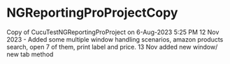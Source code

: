 # NGReportingProProjectCopy
Copy of CucuTestNGReportingProProject on 6-Aug-2023 5:25 PM
12 Nov 2023 - Added some multiple window handling scenarios, amazon products search, open 7 of them, print label and price.
13 Nov added new window/ new tab method
